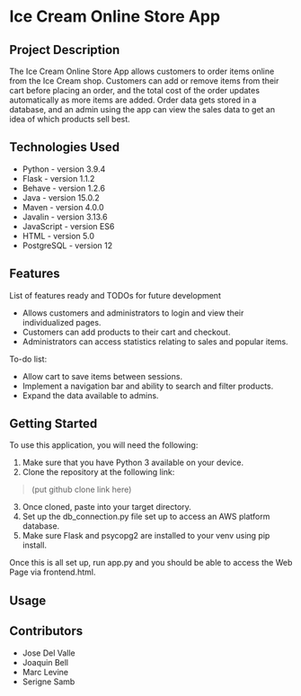 # Ice Cream Online Store App

## Project Description

The Ice Cream Online Store App allows customers to order items online from the Ice Cream shop. Customers can add or remove items from their cart before placing an order, and the total cost of the order updates automatically as more items are added. Order data gets stored in a database, and an admin using the app can view the sales data to get an idea of which products sell best.

## Technologies Used

* Python - version 3.9.4
* Flask - version 1.1.2
* Behave - version 1.2.6
* Java - version 15.0.2
* Maven - version 4.0.0
* Javalin - version 3.13.6
* JavaScript - version ES6
* HTML - version 5.0
* PostgreSQL - version 12

## Features

List of features ready and TODOs for future development
* Allows customers and administrators to login and view their individualized pages.
* Customers can add products to their cart and checkout.
* Administrators can access statistics relating to sales and popular items.

To-do list:
* Allow cart to save items between sessions.
* Implement a navigation bar and ability to search and filter products.
* Expand the data available to admins.

## Getting Started
   
To use this application, you will need the following:
1. Make sure that you have Python 3 available on your device.
2. Clone the repository at the following link:
> (put github clone link here)
3. Once cloned, paste into your target directory.
4. Set up the db_connection.py file set up to access an AWS platform database.
5. Make sure Flask and psycopg2 are installed to your venv using pip install.

Once this is all set up, run app.py and you should be able to access the Web Page via frontend.html.

## Usage

## Contributors
* Jose Del Valle
* Joaquin Bell
* Marc Levine
* Serigne Samb
